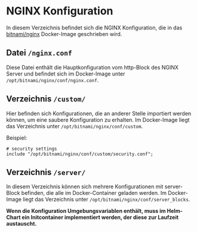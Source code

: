 # NGINX Konfiguration

In diesem Verzeichnis befindet sich die NGINX Konfiguration, die in das [bitnami/nginx](https://hub.docker.com/r/bitnami/nginx) Docker-Image geschrieben wird.

## Datei `/nginx.conf`

Diese Datei enthält die Hauptkonfiguration vom http-Block des NGINX Server und befindet sich im Docker-Image unter `/opt/bitnami/nginx/conf/nginx.conf`.

## Verzeichnis `/custom/`

Hier befinden sich Konfigurationen, die an anderer Stelle importiert werden können, um eine saubere Konfiguration zu erhalten. Im Docker-Image liegt das Verzeichnis unter `/opt/bitnami/nginx/conf/custom`.

Beispiel:
```
# security settings
include "/opt/bitnami/nginx/conf/custom/security.conf";
```

## Verzeichnis `/server/`

In diesem Verzeichnis können sich mehrere Konfigurationen mit server-Block befinden, die alle im Docker-Container geladen werden. Im Docker-Image liegt das Verzeichnis unter `/opt/bitnami/nginx/conf/server_blocks`.

**Wenn die Konfiguration Umgebungsvariablen enthält, muss im Helm-Chart ein Initcontainer implementiert werden, der diese zur Laufzeit austauscht.**
